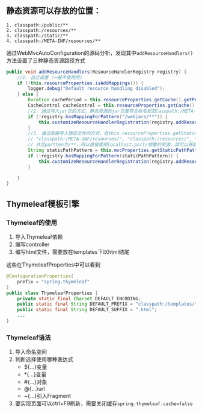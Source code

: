 ## 静态资源可以存放的位置：
```
1. classpath:/public/**
2. classpath:/resources/**
3. classpath:/static/**
4. classpath:/META-INF/resources/**
```
通过WebMvcAutoConfiguration的源码分析，发现其中``addResourceHandlers()``方法设置了三种静态资源路径方式
```java
public void addResourceHandlers(ResourceHandlerRegistry registry) {
    //1. 自己设置（一般不使用用）
    if (!this.resourceProperties.isAddMappings()) {
        logger.debug("Default resource handling disabled");
    } else {
        Duration cachePeriod = this.resourceProperties.getCache().getPeriod();
        CacheControl cacheControl = this.resourceProperties.getCache().getCachecontrol().toHttpCacheControl();
        //2. 通过导入jar包的方式，静态资源的jar包要符合命名规范lasspath:/META-INF/resources/webjars/，并且访问时通过/webjars/**访问
        if (!registry.hasMappingForPattern("/webjars/**")) {
            this.customizeResourceHandlerRegistration(registry.addResourceHandler(new String[]{"/webjars/**"}).addResourceLocations(new String[]{"classpath:/META-INF/resources/webjars/"}).setCachePeriod(this.getSeconds(cachePeriod)).setCacheControl(cacheControl));
        }
        //3. 通过直接导入静态文件的方式，在this.resourceProperties.getStaticLocations()中返回了四个路径：
        // "classpath:/META-INF/resources/", "classpath:/resources/", "classpath:/static/", "classpath:/public/"
        // 并且partten为/**，所以直接使用localhost:port/想要的资源，就可以获取静态文件
        String staticPathPattern = this.mvcProperties.getStaticPathPattern();
        if (!registry.hasMappingForPattern(staticPathPattern)) {
            this.customizeResourceHandlerRegistration(registry.addResourceHandler(new String[]{staticPathPattern}).addResourceLocations(WebMvcAutoConfiguration.getResourceLocations(this.resourceProperties.getStaticLocations())).setCachePeriod(this.getSeconds(cachePeriod)).setCacheControl(cacheControl));
        }

    }
}
```

## Thymeleaf模板引擎

### Thymeleaf的使用
1. 导入Thymeleaf依赖
2. 编写controller
3. 编写html文件，需要放在templates下以html结尾

这些在ThymeleafProperties中可以看到
```java
@ConfigurationProperties(
    prefix = "spring.thymeleaf"
)
public class ThymeleafProperties {
    private static final Charset DEFAULT_ENCODING;
    public static final String DEFAULT_PREFIX = "classpath:/templates/";
    public static final String DEFAULT_SUFFIX = ".html";
    ...
}
```

### Thymeleaf语法

1. 导入命名空间
2. 判断选择使用哪种表达式
   - ${...}变量
   - *{...}变量
   - \#{...}对象
   - @{...}url
   - ~{...}引入Fragment
3. 要实现页面可以ctrl+F9刷新，需要关闭缓存``spring.thymeleaf.cache=false``
